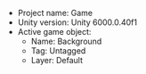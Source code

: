 <!-- UNITY CODE ASSIST INSTRUCTIONS START -->
- Project name: Game
- Unity version: Unity 6000.0.40f1
- Active game object:
  - Name: Background
  - Tag: Untagged
  - Layer: Default
<!-- UNITY CODE ASSIST INSTRUCTIONS END -->